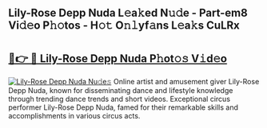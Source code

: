## Lily-Rose Depp Nuda L𝚎a𝚔ed N𝚞𝚍e - Part-em8 Vi𝚍𝚎o P𝚑𝚘tos - H𝚘𝚝 O𝚗𝚕yf𝚊ns L𝚎a𝚔s CuLRx

# <h2><a href="http://kf1dna1.oniu.top/?m=Lily-Rose+Depp+Nuda">🔗👉 🔴 Lily-Rose Depp Nuda P𝚑ot𝚘𝚜 V𝚒d𝚎o</a></h2>

[![Lily-Rose Depp Nuda Nu𝚍e𝚜](https://i.imgur.com/0qMVB7G.gif)](http://kf1dna1.oniu.top/?m=Lily-Rose+Depp+Nuda)
Online artist and amusement giver Lily-Rose Depp Nuda, known for disseminating dance and lifestyle knowledge through trending dance trends and short videos. Exceptional circus performer Lily-Rose Depp Nuda, famed for their remarkable skills and accomplishments in various circus acts.  
